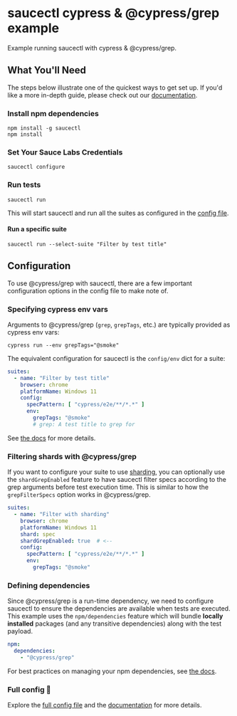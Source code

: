 # saucectl cypress & @cypress/grep example

Example running saucectl with cypress & @cypress/grep.

## What You'll Need

The steps below illustrate one of the quickest ways to get set up. If you'd like a more in-depth guide, please check out
our [documentation](https://docs.saucelabs.com/dev/cli/saucectl/#installing-saucectl).

### Install npm dependencies

```shell
npm install -g saucectl
npm install
```

### Set Your Sauce Labs Credentials

```shell
saucectl configure
```

### Run tests

```shell
saucectl run
```

This will start saucectl and run all the suites as configured in the [config file](.sauce/config.yml).

#### Run a specific suite

```shell
saucectl run --select-suite "Filter by test title"
```

## Configuration

To use @cypress/grep with saucectl, there are a few important configuration options in the config file to make note of.

### Specifying cypress env vars

Arguments to @cypress/grep (`grep`, `grepTags`, etc.) are typically provided as cypress env vars:

```
cypress run --env grepTags="@smoke"
```

The equivalent configuration for saucectl is the `config/env` dict for a suite:

```yaml
suites:
  - name: "Filter by test title"
    browser: chrome
    platformName: Windows 11
    config:
      specPattern: [ "cypress/e2e/**/*.*" ]
      env:
        grepTags: "@smoke"
        # grep: A test title to grep for
```

See [the docs](https://docs.saucelabs.com/web-apps/automated-testing/cypress/yaml/v1/#env-1) for more details.

### Filtering shards with @cypress/grep

If you want to configure your suite to use [sharding](https://docs.saucelabs.com/web-apps/automated-testing/cypress/yaml/v1/#shard), you can optionally use the `shardGrepEnabled` feature to have saucectl filter specs according to the grep arguments before test execution time. This is similar to how the `grepFilterSpecs` option works in @cypress/grep.

```yaml
suites:
  - name: "Filter with sharding"
    browser: chrome
    platformName: Windows 11
    shard: spec
    shardGrepEnabled: true  # <--
    config:
      specPattern: [ "cypress/e2e/**/*.*" ]
      env:
        grepTags: "@smoke"
```

### Defining dependencies

Since @cypress/grep is a run-time dependency, we need to configure saucectl to ensure the dependencies are available when tests are executed. This example uses the `npm/dependencies` feature which will bundle **locally installed** packages (and any transitive dependencies) along with the test payload.

```yaml
npm:
  dependencies:
    - "@cypress/grep"
```

For best practices on managing your npm dependencies, see [the docs](https://docs.saucelabs.com/web-apps/automated-testing/cypress/advanced/#including-node-dependencies).

### Full config :eyes:

Explore the [full config file](.sauce/config.yml) and the [documentation](https://docs.saucelabs.com/web-apps/automated-testing/cypress/yaml/v1/) for more details.
